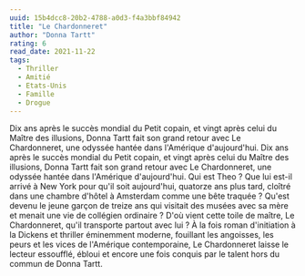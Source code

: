 ```yaml
---
uuid: 15b4dcc8-20b2-4788-a0d3-f4a3bbf84942
title: "Le Chardonneret"
author: "Donna Tartt"
rating: 6
read_date: 2021-11-22
tags:
  - Thriller
  - Amitié
  - Etats-Unis
  - Famille
  - Drogue
---
```


Dix ans après le succès mondial du Petit copain, et vingt après celui du Maître des illusions, Donna Tartt fait son grand retour avec Le Chardonneret, une odyssée hantée dans l'Amérique d'aujourd'hui. Dix ans après le succès mondial du Petit copain, et vingt après celui du Maître des illusions, Donna Tartt fait son grand retour avec Le Chardonneret, une odyssée hantée dans l'Amérique d'aujourd'hui. Qui est Theo ? Que lui est-il arrivé à New York pour qu'il soit aujourd'hui, quatorze ans plus tard, cloîtré dans une chambre d'hôtel à Amsterdam comme une bête traquée ? Qu'est devenu le jeune garçon de treize ans qui visitait des musées avec sa mère et menait une vie de collégien ordinaire ? D'où vient cette toile de maître, Le Chardonneret, qu'il transporte partout avec lui ? À la fois roman d'initiation à la Dickens et thriller éminemment moderne, fouillant les angoisses, les peurs et les vices de l'Amérique contemporaine, Le Chardonneret laisse le lecteur essoufflé, ébloui et encore une fois conquis par le talent hors du commun de Donna Tartt.